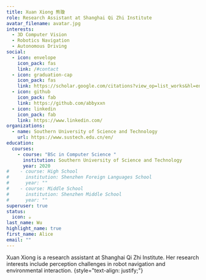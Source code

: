 ```yaml
---
title: Xuan Xiong 熊璇
role: Research Assistant at Shanghai Qi Zhi Institute
avatar_filename: avatar.jpg
interests:
  - 3D Computer Vision
  - Robotics Navigation
  - Autonomous Driving
social:
  - icon: envelope
    icon_pack: fas
    link: /#contact
  - icon: graduation-cap
    icon_pack: fas
    link: https://scholar.google.com/citations?view_op=list_works&hl=en&user=6gn7ZeYAAAAJ
  - icon: github
    icon_pack: fab
    link: https://github.com/abbyxxn
  - icon: linkedin
    icon_pack: fab
    link: https://www.linkedin.com/
organizations:
  - name: Southern University of Science and Technology
    url: https://www.sustech.edu.cn/en/
education:
  courses:
    - course: "BSc in Computer Science "
      institution: Southern University of Science and Technology
      year: 2020
#    - course: High School
#      institution: Shenzhen Foreign Languages School
#      year: ""
#    - course: Middle School
#      institution: Shenzhen Middle School
#      year: ""
superuser: true
status:
  icon: ☕️
last_name: Wu
highlight_name: true
first_name: Alice
email: ""
---
```


Xuan﻿ Xiong is a research assistant at Shanghai Qi Zhi Institute. Her research interests include perception challenges
in robot navigation and environmental interaction.
{style="text-align: justify;"}
